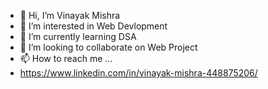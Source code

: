- 👋 Hi, I’m Vinayak Mishra
- 👀 I’m interested in Web Devlopment
- 🌱 I’m currently learning DSA
- 💞️ I’m looking to collaborate on Web Project
- 📫 How to reach me ...
- https://www.linkedin.com/in/vinayak-mishra-448875206/

<!---
Vinayakdev06/Vinayakdev06 is a ✨ special ✨ repository because its `README.md` (this file) appears on your GitHub profile.
You can click the Preview link to take a look at your changes.
--->

